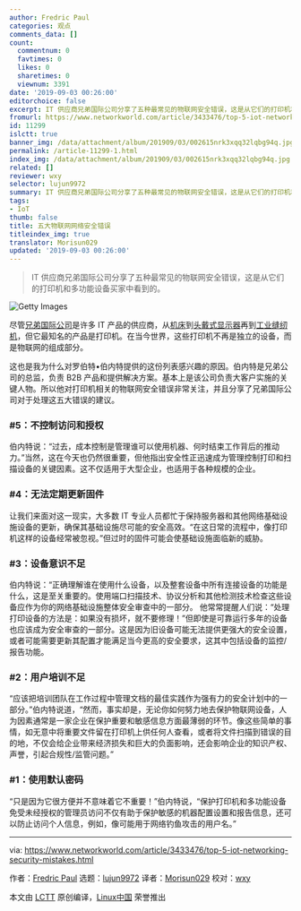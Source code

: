 ```yaml
---
author: Fredric Paul
categories: 观点
comments_data: []
count:
  commentnum: 0
  favtimes: 0
  likes: 0
  sharetimes: 0
  viewnum: 3391
date: '2019-09-03 00:26:00'
editorchoice: false
excerpt: IT 供应商兄弟国际公司分享了五种最常见的物联网安全错误，这是从它们的打印机和多功能设备买家中看到的。
fromurl: https://www.networkworld.com/article/3433476/top-5-iot-networking-security-mistakes.html
id: 11299
islctt: true
banner_img: /data/attachment/album/201909/03/002615nrk3xqq32lqbg94q.jpg
permalink: /article-11299-1.html
index_img: /data/attachment/album/201909/03/002615nrk3xqq32lqbg94q.jpg.thumb.jpg
related: []
reviewer: wxy
selector: lujun9972
summary: IT 供应商兄弟国际公司分享了五种最常见的物联网安全错误，这是从它们的打印机和多功能设备买家中看到的。
tags:
- IoT
thumb: false
title: 五大物联网网络安全错误
titleindex_img: true
translator: Morisun029
updated: '2019-09-03 00:26:00'
---
```



> 
> IT 供应商兄弟国际公司分享了五种最常见的物联网安全错误，这是从它们的打印机和多功能设备买家中看到的。
> 
> 
> 


![Getty Images](/data/attachment/album/201909/03/002615nrk3xqq32lqbg94q.jpg)


尽管[兄弟国际公司](https://www.brother-usa.com/business)是许多 IT 产品的供应商，从[机床](https://www.brother-usa.com/machinetool/default?src=default)到[头戴式显示器](https://www.brother-usa.com/business/hmd#sort=%40productcatalogsku%20ascending)再到[工业缝纫机](https://www.brother-usa.com/business/industrial-sewing)，但它最知名的产品是打印机。在当今世界，这些打印机不再是独立的设备，而是物联网的组成部分。


这也是我为什么对罗伯特•伯内特提供的这份列表感兴趣的原因。伯内特是兄弟公司的总监，负责 B2B 产品和提供解决方案。基本上是该公司负责大客户实施的关键人物。所以他对打印机相关的物联网安全错误非常关注，并且分享了兄弟国际公司对于处理这五大错误的建议。


### #5：不控制访问和授权


伯内特说：“过去，成本控制是管理谁可以使用机器、何时结束工作背后的推动力。”当然，这在今天也仍然很重要，但他指出安全性正迅速成为管理控制打印和扫描设备的关键因素。这不仅适用于大型企业，也适用于各种规模的企业。


### #4：无法定期更新固件


让我们来面对这一现实，大多数 IT 专业人员都忙于保持服务器和其他网络基础设施设备的更新，确保其基础设施尽可能的安全高效。“在这日常的流程中，像打印机这样的设备经常被忽视。”但过时的固件可能会使基础设施面临新的威胁。


### #3：设备意识不足


伯内特说：“正确理解谁在使用什么设备，以及整套设备中所有连接设备的功能是什么，这是至关重要的。使用端口扫描技术、协议分析和其他检测技术检查这些设备应作为你的网络基础设施整体安全审查中的一部分。 他常常提醒人们说：“处理打印设备的方法是：如果没有损坏，就不要修理！”但即使是可靠运行多年的设备也应该成为安全审查的一部分。这是因为旧设备可能无法提供更强大的安全设置，或者可能需要更新其配置才能满足当今更高的安全要求，这其中包括设备的监控/报告功能。


### #2：用户培训不足


“应该把培训团队在工作过程中管理文档的最佳实践作为强有力的安全计划中的一部分。”伯内特说道，“然而，事实却是，无论你如何努力地去保护物联网设备，人为因素通常是一家企业在保护重要和敏感信息方面最薄弱的环节。像这些简单的事情，如无意中将重要文件留在打印机上供任何人查看，或者将文件扫描到错误的目的地，不仅会给企业带来经济损失和巨大的负面影响，还会影响企业的知识产权、声誉，引起合规性/监管问题。”


### #1：使用默认密码


“只是因为它很方便并不意味着它不重要！”伯内特说，“保护打印机和多功能设备免受未经授权的管理员访问不仅有助于保护敏感的机器配置设置和报告信息，还可以防止访问个人信息，例如，像可能用于网络钓鱼攻击的用户名。”




---


via: <https://www.networkworld.com/article/3433476/top-5-iot-networking-security-mistakes.html>


作者：[Fredric Paul](https://www.networkworld.com/author/Fredric-Paul/) 选题：[lujun9972](https://github.com/lujun9972) 译者：[Morisun029](https://github.com/Morisun029) 校对：[wxy](https://github.com/wxy)


本文由 [LCTT](https://github.com/LCTT/TranslateProject) 原创编译，[Linux中国](https://linux.cn/) 荣誉推出
